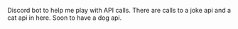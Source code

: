 Discord bot to help me play with API calls. There are calls to a joke api and a cat api in here. Soon to have a dog api.
